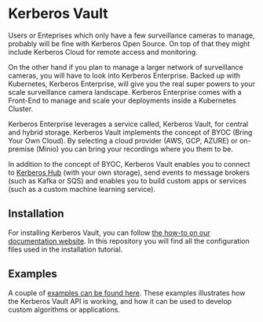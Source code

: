 # Kerberos Vault

Users or Enteprises which only have a few surveillance cameras to manage, probably will be fine with Kerberos Open Source. On top of that they might include Kerberos Cloud for remote access and monitoring.

On the other hand if you plan to manage a larger network of surveillance cameras, you will have to look into Kerberos Enterprise. Backed up with Kubernetes, Kerberos Enterprise, will give you the real super powers to your scale surveillance camera landscape. Kerberos Enterprise comes with a Front-End to manage and scale your deployments inside a Kubernetes Cluster.

Kerberos Enterprise leverages a service called, Kerberos Vault, for central and hybrid storage. Kerberos Vault implements the concept of BYOC (Bring Your Own Cloud). By selecting a cloud provider (AWS, GCP, AZURE) or on-premise (Minio) you can bring your recordings where you them to be.

In addition to the concept of BYOC, Kerberos Vault enables you to connect to [Kerberos Hub](https://doc.kerberos.io/hub/first-things-first/) (with your own storage), send events to message brokers (such as Kafka or SQS) and enables you to build custom apps or services (such as a custom machine learning service).

## Installation

For installing Kerberos Vault, you can follow [the how-to on our documentation website](https://doc.kerberos.io/vault/installation). In this repository you will find all the configuration files used in the installation tutorial.

## Examples

A couple of [examples can be found here](examples). These examples illustrates how the Kerberos Vault API is working, and how it can be used to develop custom algorithms or applications.
